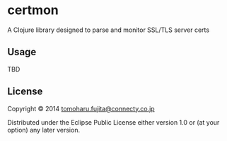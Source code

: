 # certmon

A Clojure library designed to parse and monitor SSL/TLS server certs

## Usage

TBD

## License

Copyright © 2014 tomoharu.fujita@connecty.co.jp

Distributed under the Eclipse Public License either version 1.0 or (at
your option) any later version.
